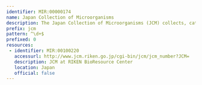 ```yaml
---
identifier: MIR:00000174
name: Japan Collection of Microorganisms
description: The Japan Collection of Microorganisms (JCM) collects, catalogues, and distributes cultured microbial strains, restricted to those classified in Risk Group 1 or 2.
prefix: jcm
pattern: ^\d+$
prefixed: 0
resources:
 - identifier: MIR:00100220
   accessurl: http://www.jcm.riken.go.jp/cgi-bin/jcm/jcm_number?JCM=
   description: JCM at RIKEN BioResource Center
   location: Japan
   official: false
---
```

